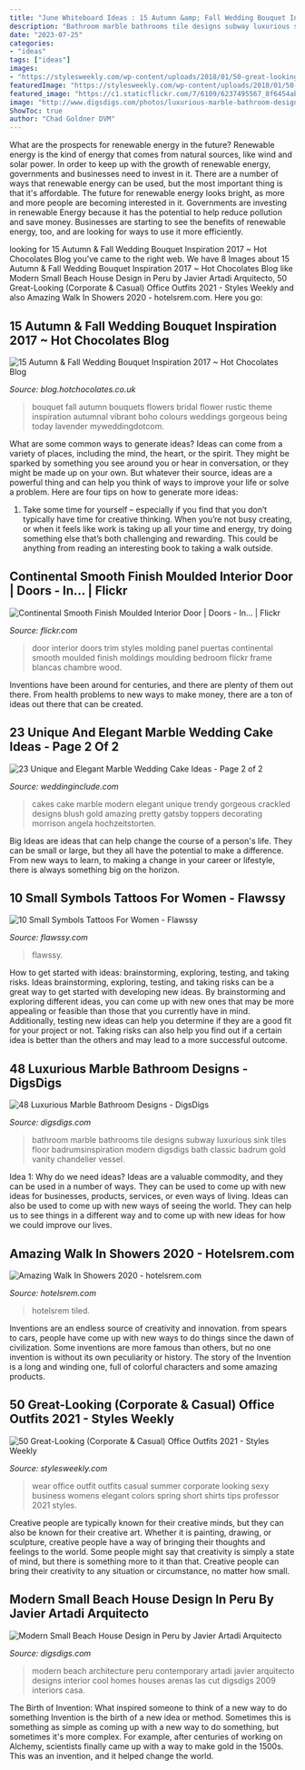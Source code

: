```yaml
---
title: "June Whiteboard Ideas : 15 Autumn &amp; Fall Wedding Bouquet Inspiration 2017 ~ Hot Chocolates Blog"
description: "Bathroom marble bathrooms tile designs subway luxurious sink tiles floor badrumsinspiration modern digsdigs bath classic badrum gold vanity chandelier vessel"
date: "2023-07-25"
categories:
- "ideas"
tags: ["ideas"]
images:
- "https://stylesweekly.com/wp-content/uploads/2018/01/50-great-looking-corporate-and-casual-work-outfits-for-women-12.jpg"
featuredImage: "https://stylesweekly.com/wp-content/uploads/2018/01/50-great-looking-corporate-and-casual-work-outfits-for-women-12.jpg"
featured_image: "https://c1.staticflickr.com/7/6109/6237495567_8f6454abcf_b.jpg"
image: "http://www.digsdigs.com/photos/luxurious-marble-bathroom-designs-35.jpg"
ShowToc: true
author: "Chad Goldner DVM"
---
```



What are the prospects for renewable energy in the future?
Renewable energy is the kind of energy that comes from natural sources, like wind and solar power. In order to keep up with the growth of renewable energy, governments and businesses need to invest in it. There are a number of ways that renewable energy can be used, but the most important thing is that it's affordable. 
The future for renewable energy looks bright, as more and more people are becoming interested in it. Governments are investing in renewable Energy because it has the potential to help reduce pollution and save money. Businesses are starting to see the benefits of renewable energy, too, and are looking for ways to use it more efficiently.

	

		
looking for 15 Autumn &amp; Fall Wedding Bouquet Inspiration 2017 ~ Hot Chocolates Blog you've came to the right web. We have 8 Images about 15 Autumn &amp; Fall Wedding Bouquet Inspiration 2017 ~ Hot Chocolates Blog like Modern Small Beach House Design in Peru by Javier Artadi Arquitecto, 50 Great-Looking (Corporate &amp; Casual) Office Outfits 2021 - Styles Weekly and also Amazing Walk In Showers 2020 - hotelsrem.com. Here you go:
		
    
## 15 Autumn &amp; Fall Wedding Bouquet Inspiration 2017 ~ Hot Chocolates Blog

<img loading=lazy src="https://2.bp.blogspot.com/-XiP10VMK-ME/WUODV9sKpuI/AAAAAAAABg8/hu_GCqQWIa0OE6IMpyOy64bMKNj7OgaYACLcBGAs/s1600/Autumn_Fall_Wedding_Bouquet_ideas_7.jpg" onerror="this.onerror=null;this.src='https://tse1.mm.bing.net/th?id=OIP.-7ImyRHnKO-P1kL7tFPAuQHaLH&amp;pid=15.1';" alt="15 Autumn &amp; Fall Wedding Bouquet Inspiration 2017 ~ Hot Chocolates Blog">

_Source: blog.hotchocolates.co.uk_

>bouquet fall autumn bouquets flowers bridal flower rustic theme inspiration autumnal vibrant boho colours weddings gorgeous being today lavender myweddingdotcom. 

	

What are some common ways to generate ideas?
Ideas can come from a variety of places, including the mind, the heart, or the spirit. They might be sparked by something you see around you or hear in conversation, or they might be made up on your own. But whatever their source, ideas are a powerful thing and can help you think of ways to improve your life or solve a problem. Here are four tips on how to generate more ideas: 
1. Take some time for yourself – especially if you find that you don’t typically have time for creative thinking. When you’re not busy creating, or when it feels like work is taking up all your time and energy, try doing something else that’s both challenging and rewarding. This could be anything from reading an interesting book to taking a walk outside. 

    
## Continental Smooth Finish Moulded Interior Door | Doors - In… | Flickr

<img loading=lazy src="https://c1.staticflickr.com/7/6109/6237495567_8f6454abcf_b.jpg" onerror="this.onerror=null;this.src='https://tse2.mm.bing.net/th?id=OIP._hZXAQ2UxenFb6YGHENavwHaJ4&amp;pid=15.1';" alt="Continental Smooth Finish Moulded Interior Door | Doors - In… | Flickr">

_Source: flickr.com_

>door interior doors trim styles molding panel puertas continental smooth moulded finish moldings moulding bedroom flickr frame blancas chambre wood. 

	

Inventions have been around for centuries, and there are plenty of them out there. From health problems to new ways to make money, there are a ton of ideas out there that can be created.

    
## 23 Unique And Elegant Marble Wedding Cake Ideas - Page 2 Of 2

<img loading=lazy src="https://www.weddinginclude.com/wp-content/uploads/2017/06/Modern-black-white-and-blush-cake-with-three-tiers.jpg" onerror="this.onerror=null;this.src='https://tse1.mm.bing.net/th?id=OIP.cktE23oJ7WF4Qq9WzJJp5QHaLJ&amp;pid=15.1';" alt="23 Unique and Elegant Marble Wedding Cake Ideas - Page 2 of 2">

_Source: weddinginclude.com_

>cakes cake marble modern elegant unique trendy gorgeous crackled designs blush gold amazing pretty gatsby toppers decorating morrison angela hochzeitstorten. 

	

Big Ideas are ideas that can help change the course of a person's life. They can be small or large, but they all have the potential to make a difference. From new ways to learn, to making a change in your career or lifestyle, there is always something big on the horizon.

    
## 10 Small Symbols Tattoos For Women - Flawssy

<img loading=lazy src="http://flawssy.com/wp-content/uploads/2016/06/Unique-Best-Friend-Tattoo-Symbols.jpg" onerror="this.onerror=null;this.src='https://tse1.mm.bing.net/th?id=OIP.cjOXaZjGR6XuK9HYl4SWlgHaJ4&amp;pid=15.1';" alt="10 Small Symbols Tattoos For Women - Flawssy">

_Source: flawssy.com_

>flawssy. 

	

How to get started with ideas: brainstorming, exploring, testing, and taking risks.
Ideas brainstorming, exploring, testing, and taking risks can be a great way to get started with developing new ideas. By brainstorming and exploring different ideas, you can come up with new ones that may be more appealing or feasible than those that you currently have in mind. Additionally, testing new ideas can help you determine if they are a good fit for your project or not. Taking risks can also help you find out if a certain idea is better than the others and may lead to a more successful outcome.

    
## 48 Luxurious Marble Bathroom Designs - DigsDigs

<img loading=lazy src="http://www.digsdigs.com/photos/luxurious-marble-bathroom-designs-35.jpg" onerror="this.onerror=null;this.src='https://tse4.mm.bing.net/th?id=OIP.eWrbS_BPqJmj6u9GJ6vQwAHaLM&amp;pid=15.1';" alt="48 Luxurious Marble Bathroom Designs - DigsDigs">

_Source: digsdigs.com_

>bathroom marble bathrooms tile designs subway luxurious sink tiles floor badrumsinspiration modern digsdigs bath classic badrum gold vanity chandelier vessel. 

	

Idea 1: Why do we need ideas?
Ideas are a valuable commodity, and they can be used in a number of ways. They can be used to come up with new ideas for businesses, products, services, or even ways of living. Ideas can also be used to come up with new ways of seeing the world. They can help us to see things in a different way and to come up with new ideas for how we could improve our lives.

    
## Amazing Walk In Showers 2020 - Hotelsrem.com

<img loading=lazy src="http://hotelsrem.com/wp-content/uploads/2020/06/amazing-walk-in-showers-luxury-bathroomgood-looking-small-designs-walk-showers-design-ideas-of-amazing-walk-in-showers.jpg" onerror="this.onerror=null;this.src='https://tse3.mm.bing.net/th?id=OIP._GcurCMjMRTkbz0MciVC4AHaJ4&amp;pid=15.1';" alt="Amazing Walk In Showers 2020 - hotelsrem.com">

_Source: hotelsrem.com_

>hotelsrem tiled. 

	

Inventions are an endless source of creativity and innovation. from spears to cars, people have come up with new ways to do things since the dawn of civilization. Some inventions are more famous than others, but no one invention is without its own peculiarity or history. The story of the Invention is a long and winding one, full of colorful characters and some amazing products.

    
## 50 Great-Looking (Corporate &amp; Casual) Office Outfits 2021 - Styles Weekly

<img loading=lazy src="https://stylesweekly.com/wp-content/uploads/2018/01/50-great-looking-corporate-and-casual-work-outfits-for-women-12.jpg" onerror="this.onerror=null;this.src='https://tse1.mm.bing.net/th?id=OIP.azf68UwjZfh0d1CCR6soBQHaKA&amp;pid=15.1';" alt="50 Great-Looking (Corporate &amp; Casual) Office Outfits 2021 - Styles Weekly">

_Source: stylesweekly.com_

>wear office outfit outfits casual summer corporate looking sexy business womens elegant colors spring short shirts tips professor 2021 styles. 

	

Creative people are typically known for their creative minds, but they can also be known for their creative art. Whether it is painting, drawing, or sculpture, creative people have a way of bringing their thoughts and feelings to the world. Some people might say that creativity is simply a state of mind, but there is something more to it than that. Creative people can bring their creativity to any situation or circumstance, no matter how small.

    
## Modern Small Beach House Design In Peru By Javier Artadi Arquitecto

<img loading=lazy src="http://www.digsdigs.com/photos/modern-small-beach-house-design-6.jpg" onerror="this.onerror=null;this.src='https://tse4.mm.bing.net/th?id=OIP.q7GDzPZN_th3c99_z9-0VwHaLX&amp;pid=15.1';" alt="Modern Small Beach House Design in Peru by Javier Artadi Arquitecto">

_Source: digsdigs.com_

>modern beach architecture peru contemporary artadi javier arquitecto designs interior cool homes houses arenas las cut digsdigs 2009 interiors casa. 

	

The Birth of Invention: What inspired someone to think of a new way to do something
Invention is the birth of a new idea or method. Sometimes this is something as simple as coming up with a new way to do something, but sometimes it's more complex. For example, after centuries of working on Alchemy, scientists finally came up with a way to make gold in the 1500s. This was an invention, and it helped change the world.

